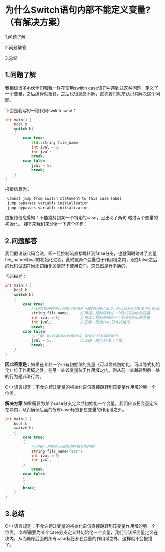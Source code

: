 # 为什么Switch语句内部不能定义变量?（有解决方案）

1.问题了解

2.问题解答

3.总结

## 1.问题了解

我相信很多小伙伴们和我一样在使用switch case语句中遇到过这种问题，定义了一个变量，之后编译就报错，之后也很迷惑不解，这次我们就来认识并解决这个问题。

下面是我写的一段代码switch case：



```C++
int main() {
	bool b;
	switch(b)
	{
		case true:
			std::string file_name;
			int ival = 0;
			int jval;
			break;
		case false:
			jval = 5;
			break;
	}
}
```


报错信息为：

```sh
 Cannot jump from switch statement to this case label
 jump bypasses variable initialization 
 jump bypasses variable initialization
```


由报错信息得知：不能跳转到某一个特定的case，且出现了两句 略过两个变量的初始化。
接下来我们来分析一下这个问题：



## 2.问题解答

我们假设该代码合法，即一旦控制流直接跳转到false分支，也就同时略过了变量file_name和ival的初始化过程，此时这两个变量位于作用域之内，跟在false之后的代码试图在尚未初始化的情况下使用它们，这显然是行不通的。

代码描述：




```c++
int main() {
	bool b;
	switch(b)
	{
		case true:
			//因为程序的执行流程可能绕开下面的初始化语句，所以该switch语句不合法。
			string file_name;     //错误，控制流绕过一个隐式初始化的变量
			int ival = 0;         //错误：控制流绕过一个显示初始化的变量
			int jval;             //正确：因为jval没有初始化
			break;
		case false:
			//正确，kval虽然在作用域内，但是它没有被初始化。
			jval = 5;             //正确：给jval赋一个值
			break;
	}
}
```


**因此答案是**：如果在某处一个带有初始值的变量（可以显式初始化，可以隐式初始化）位于作用域之外，在另一处该变量位于作用域之内，则从前一处跳转到后一处的行为是非法行为。

C++语言规定：不允许跨过变量的初始化语句直接跳转到该变量作用域的另一个位置。



**解决方案**
如果需要为某个case分支定义并初始化一个变量，我们应该把变量定义在块内，从而确保后面的所有case标签都在变量的作用域之外。


			
```c++
int main() {
	bool b;
	switch(b)
	{
		case true:
		{
			//正确：声明定义语句均在语句块内部
			string file_name("sss");
			int ival = 0;
			int jval;
		}
		    break;
		case false:
		{
		}
	    break;
	}
}
```




## **3.总结**

C++语言规定：不允许跨过变量的初始化语句直接跳转到该变量作用域的另一个位置， 如果需要为某个case分支定义并初始化一个变量，我们应该把变量定义在块内，从而确保后面的所有case标签都在变量的作用域之外，这样就不会报错了。